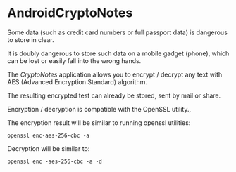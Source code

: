 # AndroidCryptoNotes
Some data (such as credit card numbers or full passport data) is dangerous to store in clear.

It is doubly dangerous to store such data on a mobile gadget (phone), which can be lost or easily fall into the wrong hands.

The *CryptoNotes* application allows you to encrypt / decrypt any text with AES (Advanced Encryption Standard) algorithm.

The resulting encrypted test can already be stored, sent by mail or share.

Encryption / decryption is compatible with the OpenSSL utility., 

The encryption result will be similar to running openssl utilities:
```shell
openssl enc-aes-256-cbc -a
```

Decryption will be similar to:
```shell
ppenssl enc -aes-256-cbc -a -d
```
